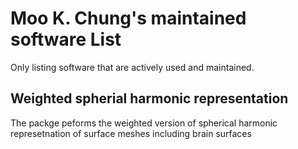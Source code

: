 # Moo K. Chung's maintained software List 

Only listing software that are actively used and maintained.



## Weighted spherial harmonic representation
The packge peforms the weighted version of spherical harmonic represetnation of surface meshes including brain surfaces
